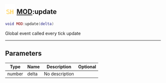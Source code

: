 ## <img src="../../.gitbook/assets/shared.png" width="32" height="32" /> [MOD](../mod/README.md):update

```lua
void MOD:update(delta)
```

Global event called every tick update

------
## Parameters

| Type   | Name | Description | Optional |
| ------ | ---- | ----------- | -------: |
| number | delta | No description |  |

